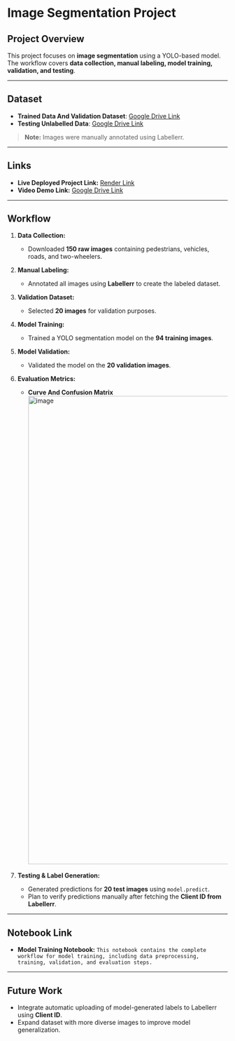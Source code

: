 # Image Segmentation Project

## Project Overview

This project focuses on **image segmentation** using a YOLO-based model. The workflow covers **data collection, manual labeling, model training, validation, and testing**.

---

## Dataset

* **Trained Data And Validation Dataset**: [Google Drive Link](https://drive.google.com/drive/folders/18sliMofl84HGbs84Xl-faBHWp_f6nTyp?usp=sharing)
* **Testing Unlabelled Data**: [Google Drive Link](https://drive.google.com/drive/folders/1rXHWN2rihxO9EzSxzn4PvLy-S8sgfDVm?usp=sharing)

> **Note:** Images were manually annotated using Labellerr.

---

## Links

* **Live Deployed Project Link:** [Render Link](https://motiondetectapp.onrender.com) 
* **Video Demo Link:** [Google Drive Link](https://drive.google.com/file/d/1rI1B5Jty-O1Aq44o6N-lVJSYkeeM3C8S/view?usp=sharing)

---

## Workflow

1. **Data Collection:**

   * Downloaded **150 raw images** containing pedestrians, vehicles, roads, and two-wheelers.

2. **Manual Labeling:**

   * Annotated all images using **Labellerr** to create the labeled dataset.

3. **Validation Dataset:**

   * Selected **20 images** for validation purposes.

4. **Model Training:**

   * Trained a YOLO segmentation model on the **94 training images**.

5. **Model Validation:**

   * Validated the model on the **20 validation images**.

6. **Evaluation Metrics:**

   * **Curve And Confusion Matrix**
     <img width="1544" height="1068" alt="image" src="https://github.com/user-attachments/assets/a753008d-fa20-440a-8085-ba8795030ce4" />

7. **Testing & Label Generation:**

   * Generated predictions for **20 test images** using `model.predict`.
   * Plan to verify predictions manually after fetching the **Client ID from Labellerr**.

---

## Notebook Link

* **Model Training Notebook:** `This notebook contains the complete workflow for model training, including data preprocessing, training, validation, and evaluation steps.  `

---

## Future Work

* Integrate automatic uploading of model-generated labels to Labellerr using **Client ID**.
* Expand dataset with more diverse images to improve model generalization.

